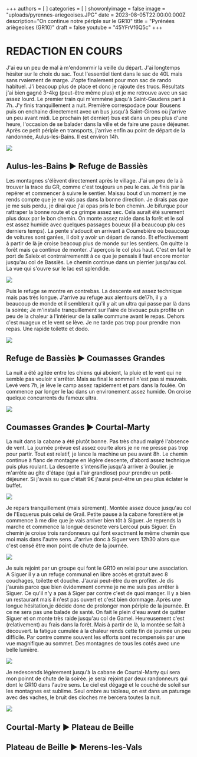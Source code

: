 +++
authors = [ ]
categories = [ ]
showonlyimage = false
image = "uploads/pyrennes-ariegeoises.JPG"
date = 2023-08-05T22:00:00.000Z
description="On continue notre périple sur le GR10"
title = "Pyrénées ariègeoises (GR10)"
draft = false
youtube = "45YFrVf6Q5c"
+++

# REDACTION EN COURS

J'ai eu un peu de mal à m'endomrmir la veille du départ. J'ai longtemps hésiter sur le choix du sac. Tout l'essentiel tient dans le sac de 40L mais sans rvaiement de marge. J'opte finalement pour mon sac de rando habituel. J'i beacoup plus de place et donc je rajoute des trucs. Résultats j'ai bien gagné 3-4kg (peut-être même plus) et je me retrouve avec un sac assez lourd. Le premier train qui m'emmène jusqu'à Saint-Gaudens part à 7h. J'y finis tranquillement a nuit. Première correspodace pour Bousens puis on enchaine directement avec un bus jusqu'à Saint-Girons où j'arrive un peu avant midi. Le prochain (et dernier) bus est dans un peu plus d'une heure, l'occasion de se balader dans la ville et de faire une pause déjeuner. Après ce petit périple en transports, j'arrive enfin au point de départ de la randonnée, Aulus-les-Bains. Il est environ 14h. 

![](https://lh3.googleusercontent.com/pw/AIL4fc_2YlEqZw3nT1EmRMxKjfssc6GVcb5V1jk0vTY80JsPHdPyJITtUGaaUhbJCdtRXomvJj2o0lMsG3t3wzSB8DvzAlA0dLxiCGT8ozMHrv_-xY2uyVO_ZaBC1A5BVPOXdV6JiOugPMkWs712Qxtc2Tg9TfgoUlZM7DegPDwekddXsEOi_zRvmfGIIVdwpJjTJqpILe_wvWjz1DlILhbgzeSm8hWDH0TheNWbN8ScGJpqR_hj6I8xSpPzpLAbHEO_ecjzV2mEzFiCILs560pm9orrqgcB2CvyFCzDROI04dtMl2WW3qD3u9m_8KJmkEsHEBtKkxByauQrgQhGS0BBzsYYlZ9iEmoQHCzOJTf2smnXKwyuSP-yjDUS_AGIVIJJKAuMeeyy3Iirk6ABJoBNSyHhea1eL6emLGEIX3YwYR9JI-kL7S-V2yJ_-uk-zj9giIW-6IDIY6OoT0sxlMXkX8BwHnLwKFo2A8yXmabYc5Mg_PGx2ntTkRPTkw_WigFabHAxCooIQEqiHHoqcowbd0wwClQrP-ELUb30O_jkn-he4C6EWe7l09RR4dom5TQaDt0FReemLIuDgJ78yObnVa5EODIzZG2C_L-bjeGPscoGoDFePNlh8XXC_d1uSZFlN0exHWuY19uCb1zDeJswrTbTSSj_UwBjHoC6LaEyp2W-D8hUiTX-7UhtBe1JP-fZmqaOAUBO23AnVu2YaqlelmWoSR6UUKNHEDmkyJBPm60_rK0dL4GQuPWt0zM3uhbhbl4h_mVfl_Qm2-MidbIEASJ2WKdf-3TfunISmFv2eQpkeov-QXi8Y2HLLPaJ0cDgaqFT_kGzc9FFrCJtc7GJaAqHxrgGEpQKpYv01Y5IM2i7uRJy_LtHhERjxZUJxhP04vXVKj7pF9HxRT6VlniQ7VHyIys=w1268-h955-s-no?authuser=0 "")


## Aulus-les-Bains ► Refuge de Bassiès

Les montagnes s'élèvent directement après le village. J'ai un peu de la à trouver la trace du GR, comme c'est toujours un peu le cas. Je finis par la repérer et commencer à suivre le sentier. Maisau bout d'un moment je me rends compte que je ne vais pas dans la bonne direction. Je dirais pas que je me suis perdu, je dirai que j'ai opas pris le bon chemin. Je bifurque pour rattraper la bonne route et ça grimpe assez sec. Cela aurait été surement plus doux par le bon chemin. On  monte assez raide dans la forêt et le sol est assez humide avec quelques passages boueux (il a beaucoup plu ces derniers temps). La pente s'adoucit en arrivant à Coumebière où beaucoup de voitures sont garées, il doit y avoir un départ de rando. Et effectivement à partir de là je croise beacoup plus de monde sur les sentiers. On quitte la forêt mais ça continue de monter. J'aperçois le col plus haut. C'est en fait le port de Saleix et contrrairrementtt à ce que je pensais il faut encore monter jusqu'au col de Bassiès. Le chemin continue dans un pierrier jusqu'au col. La vue qui s'ouvre sur le lac est splendide.

![](blob:https://plus.gopro.com/e9bc20c5-d6a0-4553-8aae-04cb7f57f975 "")

Puis le refuge se montre en contrebas. La descente est assez technique mais pas très longue. J'arrive au refuge aux alentours de17h, il y a beaucoup de monde et il semblerait qu'il y ait un ultra qui passe par là dans la soirée; Je m'installe tranquillement sur l'aire de bivouac puis profite un peu de la chaleur à l'intérieur de la salle commune avant le repas. Dehors c'est nuageux et le vent se lève.  Je ne tarde pas trop pour prendre mon repas. Une rapide toilette et dodo. 

![](https://lh3.googleusercontent.com/pw/AIL4fc9g7kUXKXuaiHZa7KDSXWkOQg3Om_4aHaJO8c2WMHdHJ1026G-b6_TfGreEB7wpxXamULgrxzVJJyQQv9vEWb5zGB0Kr6nbK2vwjAJ0NJkl1l2_MRWNkTp3IBsJM9pj0zwQLLMjfxTyCRy8u9Tbj-iUFEV8Uvriu7EFXlOqmROlLnnE14QieKI6hFEXgs1AuTaET4g9UtJMzLq-NcfhxrgevjvCh5OMNaFC5oONoJdcVOMP2oY1zbkzHDu-sDEHHL_w4KhpjjWH-etMoAfmFLt_TJL-rDxIjVv9MBmkFyljx1eBkm8jWeA0AiwYe_xTtY1J6Cxx4vR27ixpRxzis3sl4hDnCoSRa_J5p69Z_Ar4uUslSgw71RufJ5e30PssHwXsrRN9VY2kc4e8UwQXGgscPNXzXRBS5-bjD3VSFnOP0QJth15wjmbQUBhS0ZVp8FMUjc4sz4lWpSuoXI_C9aPIIa8Ed-Gf0WUHKo6MGso_I5hZBFrzOEFg6l6AMwvRaXn3oCPi4NBVn6pM-cvh5okzjvD3bbi-MN4XPg9Fspbn2erxNrKl9Misn9cSFc86dRcTp9UjqJUJYjkhDgLvyjHjFQ-5vJ7YZ5ta6bH54ssVal1E2AZmt8ZQFtNgdUvVy9kRcLlUudOhc0D2j7JuPeUBT2iePEboK2IDQZA26OTg0LRYZUAszQuFzxsryMynXv-UWOoIm5W2S6n6RvdEsfLCBsEmO5hOGQTLQjlvsJbtKU0hs-yH0-P2gHvik5V4SCf7FLBw-HLaWvXyE0iWHk6T7VIh9sU7vtUHh6BMv_vpzqBgTZ8TXDgteotKqMUJCdKicjsGFPWG4BFLtbRRCHH8by0gNcOX7ddcOAJxPMUO1IywcdTQtbj9Z9Cz2gcjquTm7Zl3fVJVGCifTTlmp3REfeM=w427-h321-no?authuser=0 "")


## Refuge de Bassiès ► Coumasses Grandes

La nuit a été agitée entre les chiens qui aboient, la pluie et le vent qui ne semble pas vouloir s'arrêter. Mais au final le sommeil n'est pas si mauvais. Levé vers 7h, je lève le camp assez rapidement et pars dans la foulée. On commence par longer le lac dans un environement assez humide. On croise quelque concurrents du fameux ultra. 

![](https://lh3.googleusercontent.com/pw/AIL4fc-oFrmHsGILlzWB6lsgp8FXj81LMzckwaORmCWGzUWAbOuQIiTi4cY43pMF9lvT6qPWWvDxUTlwyBnDmJwQAECv2vhNYoWCjFywG6F3FBN5fqGId1hzaMUi-qtYqM74PX0LspyEcer2VPZZqYTDxTSyv2mgJ1Il2PdeIhmXUOVMi5WIUPEYcMnIFvuD6zmVZ-EOcABSk7TH4iQKLrHrD3Ql2a8C8LNDLNH9KU9EoadeEDteEIJuu3vh8v0e8w6RsyAnyQbmD4y8VSb_RMLXvTttyRwr_mBoi0L_KTFF7iI6-s_xoQGJ5l4L5jmFCKOpIKaibu3z8lVFVD9ZxhRXrAme9SV7K_1pJBkA2lBrjaKCBFDng2wdXoZqTldjVNR1Wuz6-NflaIW9CyxJMof_nrVA_nNOCwuyc6G6ytSoVrDCcxnKrSMJAcg4puea0qA5bGpuGTaOPhgphT9FFaAy1yqXFBwwq4lDiNqbcSuR1KTkblP9i8hYjMdUyL2Y7QGtcBTeL27xszNLiobDsmp4H68CCfchDrfSMt_UrD3DlfSBdIlGsCr1mzcQfvh6XCHCz10XoccCZfZEzbrg9kSPTvGA7LdFTZVwXT7oUjbbmCiFYDYKjJ5JgaQhW0Jh3IkeYfvE6hvEdk2OE1OurEd2oF7EUNW5NUKVpyAgz_RqxNIZVHWqamJdlOEsGU1Q0SoqETCbZwYVRh2v1588AjXNqUd7xQ7DjpK1lWfvNK2RMHHU0hf2XAXIGwK45mNiBD8kq_cKsERTxC_K2EM2BvzDGBjZU4mpbds8o8vf_SoeidWm862jIQ5k_ciA263gZLCX5NWW2DBIzUX1R-rshUU_OjP5dnzCapN6mAsXa4l8_KQ0gZJFIr5dOMizHXHAgBGkT7bS_aDy8dfwXU7mKdt7HopOyJg=w583-h775-s-no?authuser=0 "")

## Coumasses Grandes ► Courtal-Marty

La nuit dans la cabane a été plutôt bonne. Pas très chaud malgré l'absence de vent. La journée prévue est assez courte alors je ne me presse pas trop pour partir. Tout est relatif, je lance la machine un peu avant 8h. Le chemin continue à flanc de montagne en légère descente, d'abord assez technique puis plus roulant. La descente s'intensifie jusqu'à arriver à Goulier. je m'arrête au gîte d'étape (qui a l'air grandiose) pour prendre un petit-déjeuner. Si j'avais su que c'était 9€ j'aurai peut-être un peu plus éclater le buffet. 

![](https://lh3.googleusercontent.com/pw/AIL4fc-7CcbgjFwMZIGi7mKwTET9ylU54IW74uDmaff9Z7uRFV7lTxwQOVCKKeztFhHYXNGn5H0AayH1XxX6DsMDsWuXMFykEdvdDdJ7VTtzF6b08ddvqp1drpLe2BEU_APdfhfb15VxIava6R-B2CtUfw_w_-B_x1Ec61fwtLt89EHJoxWYQJcC_q6vTtvwi0HXcGb8r1Mp72YtAYyIuhdnUpdhTIcAEC_n846YFlOVv8SMKdNgLFepO7oulUGMUdbqvQAiMyZZiC6lXvw5GZEdS-JYsKHbFpWhnUyN0dd5GvP8yRgrYZcs-vH2hg-Pbei_BEPIp3QUOadA820oi1kQcPw3UF9VgkxAPxc4cpWOFZr129_KRcNg6HSu9SsMcbrQUcGVOex6fw6XEDTdf39PdliHVhEh7OZmlVKxQ0R45C2vmV2Q3vk2xJhYwslqJJcMD9NxGEnu_pVYnqTY4xwq0z5-SMXgQSrSXmyNeqes0wtaAOt68yTWbS7ByzpJUou113sxhrSI2ez4CY_FBzlzKwpcU0h4EUIvjk0Ce8La3271d5Jx7Vx-KulY-HjiHUgnZw03HIXKLFJ_JAntbUtn-5JO1aN1MqyjGtRE9-jqWYCi1LAvrbKiIBatPju3VCnuXQb6n26klda5mWq87z7W3tMmK0G4IfW2X3E_QMS7LQ4PEmrAlqMPmGMHJBQxuutQV7mJzcbnu85nm_BNmHIaiXr3M1gKH8pxK-vZvLDEef7etV2iFRlDukcC4q89Nwua9ysL_SZTSZzW6PoK7yY0ctHdlOsDHwTWk0lAfLlCh-5gsiKB_y_gzmjhBANNHCWOCZySmAhDzb5frH7FWMHse2-N4ro0YvceCzlWc_ovTu9x6j3SJM2_6Je383csKT1O82B4E71PXodPkZ5JEMj8ZODi9wQ=w1033-h775-s-no?authuser=0 "")


Je repars tranquillement (mais sûrement). Montée assez douce jusqu'au col de l'Esquerus puis celui de Grail. Petite pause à la cabane forestière et je commence à me dire que je vais arriver bien tôt à Siguer. Je reprends la marche et commence la longue descnete vers Lercoul puis Siguer. En chemin je croise trois randonneurs qui font exactment le même chemin que moi mais dans l'autre sens. J'arrive donc à  Siguer vers 12h30 alors que c'est censé être mon point de chute de la journée. 

![](blob:https://plus.gopro.com/39aa0cc5-93a5-46ce-94ab-0889ea49b333 "")

Je suis rejoint par un groupe qui font le GR10 en relai pour une association. A Siguer il y a un refuge communal en libre accès et gratuit avec 8 couchages, toilette et douche. J'aurai peut-être du en profiter. Je dis j'aurais parce que bien évidemment comme je ne me suis pas arrêter à Siguer. Ce qu'il n'y a pas à Siger par contre c'est de quoi manger. Il y a bien un restaurant mais il n'est pas ouvert et c'est bien dommage. Après une longue hésitation,je décide donc de prolonger mon périple de la journée. Et ce ne sera pas une balade de santé. On fait le plein d'eau avant de quitter Siguer et on monte très raide jusqu'au col de Gamel. Heureusement c'est (relativement) au frais dans la forêt. Mais à partir de là, la montée se fait à découvert. la fatigue cumulée à la chaleur rends cette fin de journée un peu difficile. Par contre comme souvent les efforts sont recompensés par une vue magnifique au sommet. Des montagnes de tous les cotés avec une belle lumière. 

![](blob:https://plus.gopro.com/c18e17cd-1846-4c39-a45e-3b3ef3a66088 "")

Je redescends légèrement jusqu'à la cabane de Courtal-Marty qui sera mon poinnt de chute de la soirée. je serai rejoint par deux randonneurs qui dont le GR10 dans l'autre sens. Le ciel est dégagé et le couché de soleil sur les montagnes est sublime. Seul ombre au tableau, on est dans un paturage avec des vaches, le bruit des cloches me bercera toutes la nuit.

 ![](https://lh3.googleusercontent.com/pw/AIL4fc9SA2TjTrKQd3y2GTrb26lKaOEN3BRCtZNI8JdNwFTZVI6Jr04kRgBehBldz-tlN7bxmDwOaDsEs_eV1_RpdhQrGgCzsg2yXeNJVH0B5Pwvh2nsH6xI-FRjkK62gOu4hJYOLZKT9CajzwTjCHe9WxuFjObLs6QTDIzVW5SUMdTue2QeJ6X4_Ep1i6274JJDSJpgftI7k1ZQtjL_xPoetcr6tkqu_tAsEL1oPCvR71E97gRO47gbhkFrU1rDY5Z5_bAb3gBKOjX-HJavPspl0fRKzxqkROlvTDOm3YtSiYEwA4OTM8cuM2OvRM1hGNIm9i2NbuvhxwBY1wrrfPAnxXFbOMYdMKp--R3aQq-cuA6leusTiGGQjY_zL3Awvu98i4Pp3FszZwBrnGWIOOXWeOyVYXI8L_XS4clJpCnvtrJ8hvSGjAJudPk4qocrNaJkwsJ0uPsbawt5pE5O95KwE2PqhcDv1o8u8zSwx808yuLGKAung3ysvz9pqpmx_MI-DU6OU86SDOheubaldKMLjU6XnD_oAXlQ3KmPGWBHMRYc-NvKTIqnLbYTNPMPZYdTqGK2eZKObsO2OOZp2dZYxa17WZ9e8dJTPFda2pV2eIVvsnBkl5GCSop5bR-SLJwC1WiCdd9lITNzOatEwFeLLz4LM2Twl1cpYw6hSuvJzhb7xAVaijwX75xx7sCt5p7LG98_P2OL7b4WYQOwDvMcunNmXS01LPgfDpcDOZLh65oEjrUfpWFq-z2CManjGncXldIMOu1y7Zii4zSc33ZmGD0fIrCTnbu-KNZIXxkkbNxFF9fxjCYHPIPCaeztXgBX-4A0T_F3ePJFTzY9NKrjqqXVWkGw4OULSvW97Wd_NPpy6zNMDC6uyO0tZWD3iKtLL7bSy2EGxzN2x-gB_JWsgzU3ZPE=w1029-h775-s-no?authuser=0 "")
 
 
## Courtal-Marty ► Plateau de Beille

## Plateau de Beille ► Merens-les-Vals

